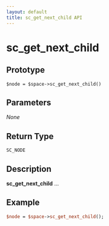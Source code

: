 ```yaml
---
layout: default
title: sc_get_next_child API
---
```



sc_get_next_child
=================


Prototype
---------

```
$node = $space->sc_get_next_child()
```


Parameters
----------

_None_

Return Type
-----------

`SC_NODE`


Description
-----------

**sc_get_next_child** ...


Example
-------

```perl
$node = $space->sc_get_next_child();
```
